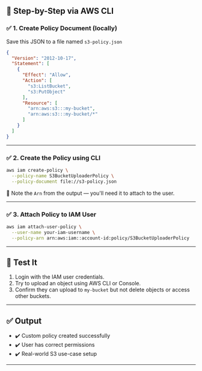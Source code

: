 ## 📍 Step-by-Step via AWS CLI

### ✅ 1. Create Policy Document (locally)

Save this JSON to a file named `s3-policy.json`

```json
{
  "Version": "2012-10-17",
  "Statement": [
    {
      "Effect": "Allow",
      "Action": [
        "s3:ListBucket",
        "s3:PutObject"
      ],
      "Resource": [
        "arn:aws:s3:::my-bucket",
        "arn:aws:s3:::my-bucket/*"
      ]
    }
  ]
}
```

---

### ✅ 2. Create the Policy using CLI

```bash
aws iam create-policy \
  --policy-name S3BucketUploaderPolicy \
  --policy-document file://s3-policy.json
```

📌 Note the `Arn` from the output — you'll need it to attach to the user.

---

### ✅ 3. Attach Policy to IAM User

```bash
aws iam attach-user-policy \
  --user-name your-iam-username \
  --policy-arn arn:aws:iam::account-id:policy/S3BucketUploaderPolicy
```

---

## 🧪 Test It

1. Login with the IAM user credentials.
2. Try to upload an object using AWS CLI or Console.
3. Confirm they can upload to `my-bucket` but not delete objects or access other buckets.

---

## ✅ Output

- ✔️ Custom policy created successfully
- ✔️ User has correct permissions
- ✔️ Real-world S3 use-case setup

---
